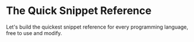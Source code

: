 # The Quick Snippet Reference
Let's build the quickest snippet reference for every programming language, free to use and modify.

